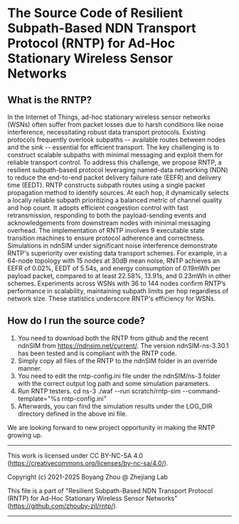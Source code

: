 # The Source Code of Resilient Subpath-Based NDN Transport Protocol (RNTP) for Ad-Hoc Stationary Wireless Sensor Networks

## What is the RNTP?
In the Internet of Things, ad-hoc stationary wireless sensor networks (WSNs) often suffer from packet losses due to harsh conditions like noise interference, necessitating robust data transport protocols. Existing protocols frequently overlook subpaths -- available routes between nodes and the sink -- essential for efficient transport. The key challenging is to construct scalable subpaths with minimal messaging and exploit them for reliable transport control. To address this challenge, we propose RNTP, a resilient subpath-based protocol leveraging named-data networking (NDN) to reduce the end-to-end packet delivery failure rate (EEFR) and delivery time (EEDT). RNTP constructs subpath routes using a single packet propagation method to identify sources. At each hop, it dynamically selects a locally reliable subpath prioritizing a balanced metric of channel quality and hop count. It adopts efficient congestion control with fast retransmission, responding to both the payload-sending events and acknowledgements from downstream nodes with minimal messaging overhead. The implementation of RNTP involves 9 executable state transition machines to ensure protocol adherence and correctness. Simulations in ndnSIM under significant noise interference demonstrate RNTP's superiority over existing data transport schemes. For example, in a 64-node topology with 15 nodes at 30dB mean noise, RNTP achieves an EEFR of 0.02%, EEDT of 5.54s, and energy consumption of 0.19mWh per payload packet, compared to at least 22.58%, 13.91s, and 0.23mWh in other schemes. Experiments across WSNs with 36 to 144 nodes confirm RNTP’s performance in scalability, maintaining subpath limits per hop regardless of network size. These statistics underscore RNTP's efficiency for WSNs.

## How do I run the source code?
1. You need to download both the RNTP from github and the recent ndnSIM from https://ndnsim.net/current/. The version ndnSIM-ns-3.30.1 has been tested and is compliant with the RNTP code.
2. Simply copy all files of the RNTP to the ndnSIM folder in an override manner. 
3. You need to edit the rntp-config.ini file under the ndnSIM/ns-3 folder with the correct output log path and some simulation parameters. 
4. Run RNTP testers. 
cd ns-3
./waf --run scratch/rntp-sim --command-template="%s rntp-config.ini"
5. Afterwards, you can find the simulation results under the LOG_DIR directory defined in the above ini file.
 
We are looking forward to new project opportunity in making the RNTP growing up. 

 *********************************************************************************
This work is licensed under CC BY-NC-SA 4.0
(https://creativecommons.org/licenses/by-nc-sa/4.0/).

Copyright (c) 2021-2025 Boyang Zhou @ Zhejiang Lab

This file is a part of "Resilient Subpath-Based NDN Transport Protocol (RNTP) for Ad-Hoc Stationary Wireless Sensor Networks"
(https://github.com/zhouby-zjl/rntp/).

 **********************************************************************************
